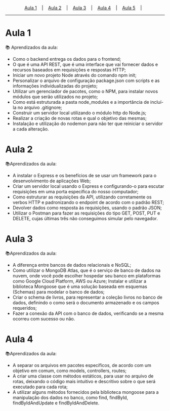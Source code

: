 <p align="center">
  <!-- <a href="https://event-platform-sage.vercel.app/">Link</a> &nbsp;&nbsp;&nbsp;|&nbsp;&nbsp;&nbsp; -->
  <a href="#aula-1">Aula 1</a> &nbsp;&nbsp;&nbsp;|&nbsp;&nbsp;&nbsp;
  <a href="#aula-2">Aula 2</a> &nbsp;&nbsp;&nbsp;|&nbsp;&nbsp;&nbsp;
  <a href="#aula-3">Aula 3</a> &nbsp;&nbsp;&nbsp;|&nbsp;&nbsp;&nbsp;
  <a href="#aula-4">Aula 4</a> &nbsp;&nbsp;&nbsp;|&nbsp;&nbsp;&nbsp;
  <a href="#aula-5">Aula 5</a> &nbsp;&nbsp;&nbsp;|&nbsp;&nbsp;&nbsp;
</p>

---

# Aula 1
:books: Aprendizados da aula:

 - Como o backend entrega os dados para o frontend;
- O que é uma API REST, que é uma interface que vai fornecer dados e recursos baseados em requisições e respostas HTTP;
- Iniciar um novo projeto Node através do comando npm init;
- Personalizar o arquivo de configuração package.json com scripts e as informações individualizadas do projeto;
- Utilizar um gerenciador de pacotes, como o NPM, para instalar novos módulos que serão utilizados no projeto;
- Como está estruturada a pasta node_modules e a importância de incluí-la no arquivo .gitignore;
- Construir um servidor local utilizando o módulo http do Node.js;
- Realizar a criação de novas rotas e qual o objetivo das mesmas;
- Instalação e utilização do nodemon para não ter que reiniciar o servidor a cada alteração.

# Aula 2
:books:Aprendizados da aula:

- A instalar o Express e os benefícios de se usar um framework para o desenvolvimento de aplicações Web;
- Criar um servidor local usando o Express e configurando-o para escutar requisições em uma porta específica do nosso computador;
- Como estruturar as requisições da API, utilizando corretamente os verbos HTTP e padronizando o endpoint de acordo com o padrão REST;
- Devolver dados como resposta às requisições, usando o padrão JSON;
- Utilizar o Postman para fazer as requisições do tipo GET, POST, PUT e DELETE, cujas últimas três não conseguimos simular pelo navegador.

# Aula 3
:books:Aprendizados da aula:

- A diferença entre bancos de dados relacionais e NoSQL;
- Como utilizar o MongoDB Atlas, que é o serviço de banco de dados na nuvem, onde você pode escolher hospedar seu banco em plataformas como Google Cloud Platform, AWS ou Azure;
Instalar e utilizar a biblioteca Mongoose que é uma solução baseada em esquemas (Schemas) para modelar o banco de dados;
- Criar o schema de livros, para representar a coleção livros no banco de dados, definindo o como será o documento armazenado e os campos requeridos;
- Fazer a conexão da API com o banco de dados, verificando se a mesma ocorreu com sucesso ou não.

# Aula 4
:books:Aprendizados da aula:
- A separar os arquivos em pacotes específicos, de acordo com um objetivo em comum, como models, controllers, routes;
- A criar uma classe com métodos estáticos, para usar no arquivo de rotas, deixando o código mais intuitivo e descritivo sobre o que será executado para cada rota;
- A utilizar alguns métodos fornecidos pela biblioteca mongoose para a manipulação dos dados no banco, como find, findById, findByIdAndUpdate e findByIdAndDelete.